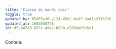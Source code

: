 ```yaml
---
title: 'Classe du mardi soir'
toggle: true
updated_by: 05d63af0-a124-45d2-bedf-9ad1b2316220
updated_at: 1603060728
id: d5ca47d8-667e-49e2-b080-a5834a89cbcf
---
```

Contenu
